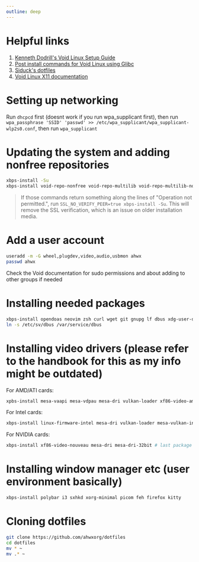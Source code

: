 ```yaml
---
outline: deep
---
```


# Helpful links

1. [Kenneth Dodrill's Void Linux Setup Guide](https://kennydodrill.com/blog/stable-void-linux-setup-guide/#installation-notes)
2. [Post install commands for Void Linux using Glibc](https://gist.github.com/bastomiadi/abf27618341fc561735adfb17e586916)
3. [Siduck's dotfiles](https://github.com/siduck/dotfiles)
4. [Void Linux X11 documentation](https://docs.voidlinux.org/config/graphical-session/xorg.html)

# Setting up networking

Run `dhcpcd` first (doesnt work if you run wpa_supplicant first), then run `wpa_passphrase 'SSID' 'passwd' >> /etc/wpa_supplicant/wpa_supplicant-wlp2s0.conf`, then run `wpa_supplicant`

# Updating the system and adding nonfree repositories

```sh
xbps-install -Su
xbps-install void-repo-nonfree void-repo-multilib void-repo-multilib-nonfree
```

> If those commands return something along the lines of "Operation not permitted.", run `SSL_NO_VERIFY_PEER=true xbps-install -Su`. This will remove the SSL verification, which is an issue on older installation media.

# Add a user account

```sh
useradd -m -G wheel,plugdev,video,audio,usbmon ahwx
passwd ahwx
```

Check the Void documentation for sudo permissions and about adding to other groups if needed

# Installing needed packages

```sh
xbps-install opendoas neovim zsh curl wget git gnupg lf dbus xdg-user-dirs xdg-utils xdg-desktop-portal-wlr dbus psutils htop
ln -s /etc/sv/dbus /var/service/dbus 
```

# Installing video drivers (please refer to the handbook for this as my info might be outdated)

For AMD/ATI cards:

```sh
xpbs-install mesa-vaapi mesa-vdpau mesa-dri vulkan-loader xf86-video-amdgpu xf86-video-ati # choose if you need ati or amdgpu here!
```

For Intel cards:

```sh
xbps-install linux-firmware-intel mesa-dri vulkan-loader mesa-vulkan-intel libva-intel-driver # use libva-intel-driver up to coffee lake, else use intel-media-driver (from broadwell)
```

For NVIDIA cards:

```sh
xbps-install xf86-video-nouveau mesa-dri mesa-dri-32bit # last package is glibc only
```

# Installing window manager etc (user environment basically)

```sh
xbps-install polybar i3 sxhkd xorg-minimal picom feh firefox kitty 
```

# Cloning dotfiles

```sh
git clone https://github.com/ahwxorg/dotfiles
cd dotfiles
mv * ~
mv .* ~
```
